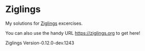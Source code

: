 # Ziglings

My solutions for [Ziglings](https://codeberg.org/ziglings/exercises/) excercises.

You can also use the handy URL https://ziglings.org to get here!

Ziglings Version-0.12.0-dev.1243
